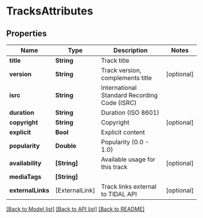 # TracksAttributes

## Properties
Name | Type | Description | Notes
------------ | ------------- | ------------- | -------------
**title** | **String** | Track title | 
**version** | **String** | Track version, complements title | [optional] 
**isrc** | **String** | International Standard Recording Code (ISRC) | 
**duration** | **String** | Duration (ISO 8601) | 
**copyright** | **String** | Copyright | [optional] 
**explicit** | **Bool** | Explicit content | 
**popularity** | **Double** | Popularity (0.0 - 1.0) | 
**availability** | **[String]** | Available usage for this track | [optional] 
**mediaTags** | **[String]** |  | 
**externalLinks** | [ExternalLink] | Track links external to TIDAL API | [optional] 

[[Back to Model list]](../README.md#documentation-for-models) [[Back to API list]](../README.md#documentation-for-api-endpoints) [[Back to README]](../README.md)


